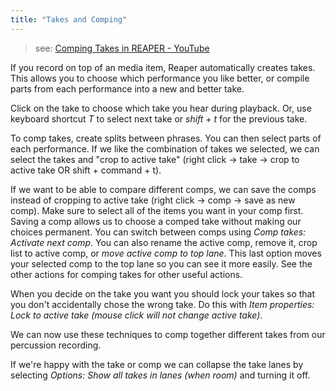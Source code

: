 ```yaml
---
title: "Takes and Comping"
---
```


> see: [Comping Takes in REAPER - YouTube](https://www.youtube.com/watch?v=9zyld5BicWQ)

If you record on top of an media item, Reaper automatically creates takes. This allows you to choose which performance you like better, or compile parts from each performance into a new and better take.

Click on the take to choose which take you hear during playback. Or, use keyboard shortcut _T_ to select next take or _shift + t_ for the previous take.

To comp takes, create splits between phrases. You can then select parts of each performance. If we like the combination of takes we selected, we can select the takes and "crop to active take" (right click -> take -> crop to active take OR shift + command + t).

If we want to be able to compare different comps, we can save the comps instead of cropping to active take (right click -> comp -> save as new comp). Make sure to select all of the items you want in your comp first. Saving a comp allows us to choose a comped take without making our choices permanent. You can switch between comps using _Comp takes: Activate next comp_. You can also rename the active comp, remove it, crop list to active comp, or _move active comp to top lane._ This last option moves your selected comp to the top lane so you can see it more easily. See the other actions for comping takes for other useful actions.

When you decide on the take you want you should lock your takes so that you don't accidentally chose the wrong take. Do this with _Item properties: Lock to active take (mouse click will not change active take)_.

We can now use these techniques to comp together different takes from our percussion recording.

If we're happy with the take or comp we can collapse the take lanes by selecting _Options: Show all takes in lanes (when room)_ and turning it off.

